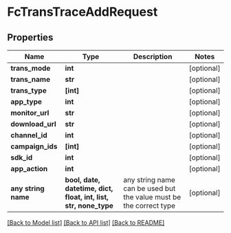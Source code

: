 # FcTransTraceAddRequest


## Properties
Name | Type | Description | Notes
------------ | ------------- | ------------- | -------------
**trans_mode** | **int** |  | [optional] 
**trans_name** | **str** |  | [optional] 
**trans_type** | **[int]** |  | [optional] 
**app_type** | **int** |  | [optional] 
**monitor_url** | **str** |  | [optional] 
**download_url** | **str** |  | [optional] 
**channel_id** | **int** |  | [optional] 
**campaign_ids** | **[int]** |  | [optional] 
**sdk_id** | **int** |  | [optional] 
**app_action** | **int** |  | [optional] 
**any string name** | **bool, date, datetime, dict, float, int, list, str, none_type** | any string name can be used but the value must be the correct type | [optional]

[[Back to Model list]](../README.md#documentation-for-models) [[Back to API list]](../README.md#documentation-for-api-endpoints) [[Back to README]](../README.md)


